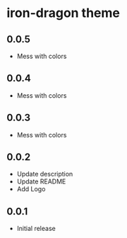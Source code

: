 # iron-dragon theme

## 0.0.5

- Mess with colors

## 0.0.4

- Mess with colors

## 0.0.3

- Mess with colors

## 0.0.2

- Update description
- Update README
- Add Logo

## 0.0.1

- Initial release
